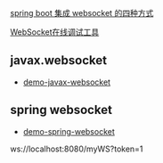 [spring boot 集成 websocket 的四种方式](https://www.cnblogs.com/kiwifly/p/11729304.html)

[WebSocket在线调试工具](http://coolaf.com/tool/chattest)




## javax.websocket

- [demo-javax-websocket](demo-javax-websocket)

## spring websocket

- [demo-spring-websocket](demo-spring-websocket)

ws://localhost:8080/myWS?token=1